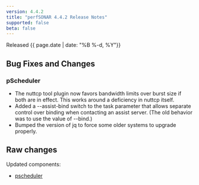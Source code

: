 ```yaml
---
version: 4.4.2
title: "perfSONAR 4.4.2 Release Notes"
supported: false
beta: false
---
```


Released {{ page.date | date: "%B %-d, %Y"}}

Bug Fixes and Changes
----------------------------

### pScheduler
- The nuttcp tool plugin now favors bandwidth limits over burst size if both are in effect. This works around a deficiency in nuttcp itself.
- Added a --assist-bind switch to the task parameter that allows separate control over binding when contacting an assist server. (The old behavior was to use the value of --bind.)
- Bumped the version of jq to force some older systems to upgrade properly.

Raw changes
-----------

Updated components:
-   [pscheduler](https://github.com/perfsonar/pscheduler/compare/v4.4.1...v4.4.2)
